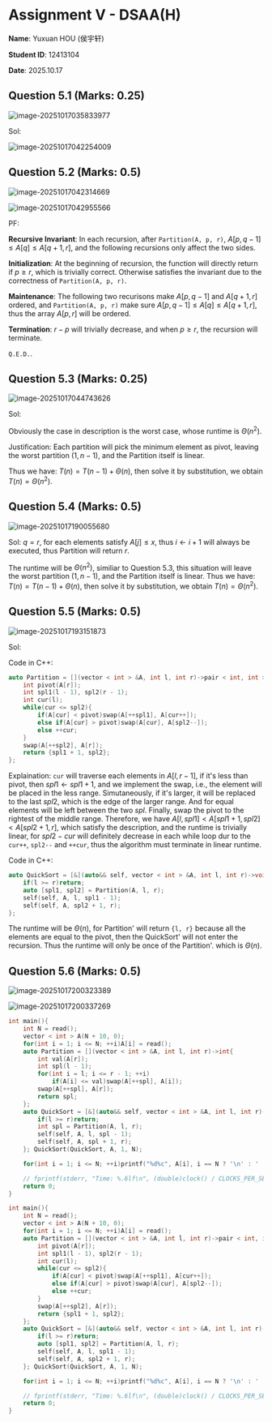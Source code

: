 # Assignment V - DSAA(H)

**Name**: Yuxuan HOU (侯宇轩)

**Student ID**: 12413104

**Date**: 2025.10.17

## Question 5.1 (Marks: 0.25)

![image-20251017035833977](./assets/image-20251017035833977.png)

Sol: 

![image-20251017042254009](./assets/image-20251017042254009.png)

## Question 5.2 (Marks: 0.5)

![image-20251017042314669](./assets/image-20251017042314669.png)

![image-20251017042955566](./assets/image-20251017042955566.png)

PF:

**Recursive Invariant**: In each recursion, after `Partition(A, p, r)`, $A[p, q - 1] \le A[q] \le A[q + 1, r]$, and the following recursions only affect the two sides.

**Initialization**: At the beginning of recursion, the function will directly return if $p \ge r$, which is trivially correct. Otherwise satisfies the invariant due to the correctness of  `Partition(A, p, r)`.

**Maintenance**: The following two recurisons make $A[p, q - 1]$ and $A[q + 1, r]$ ordered, and  `Partition(A, p, r)` make sure $A[p, q - 1] \le A[q] \le A[q + 1, r]$, thus the array $A[p, r]$ will be ordered.

**Termination**: $r - p$ will trivially decrease, and when $p \ge r$, the recursion will terminate.

$\texttt{Q.E.D.}$.

## Question 5.3 (Marks: 0.25)

![image-20251017044743626](./assets/image-20251017044743626.png)

Sol:

Obviously the case in description is the worst case, whose runtime is $\Theta(n^2)$.

Justification: Each partition will pick the minimum element as pivot, leaving the worst partition $(1, n - 1)$, and the Partition itself is linear.

Thus we have: $T(n) = T(n - 1) + \Theta(n)$, then solve it by substitution, we obtain $T(n) = \Theta(n^2)$.

## Question 5.4 (Marks: 0.5)

![image-20251017190055680](./assets/image-20251017190055680.png) 	

Sol: $q = r$, for each elements satisfy $A[j] \le x$, thus $i \leftarrow i + 1$ will always be executed, thus Partition will return $r$.

The runtime will be $\Theta(n^2)$, similiar to Question 5.3, this situation will leave the worst partition $(1, n - 1)$, and the Partition itself is linear. Thus we have: $T(n) = T(n - 1) + \Theta(n)$, then solve it by substitution, we obtain $T(n) = \Theta(n^2)$.

## Question 5.5 (Marks: 0.5)

![image-20251017193151873](./assets/image-20251017193151873.png)

Sol:

Code in C++:

```cpp
auto Partition = [](vector < int > &A, int l, int r)->pair < int, int >{
    int pivot(A[r]);
    int spl1(l - 1), spl2(r - 1);
    int cur(l);
    while(cur <= spl2){
        if(A[cur] < pivot)swap(A[++spl1], A[cur++]);
        else if(A[cur] > pivot)swap(A[cur], A[spl2--]);
        else ++cur;
    }
    swap(A[++spl2], A[r]);
    return {spl1 + 1, spl2};
};
```

Explaination: `cur` will traverse each elements in $A[l, r - 1]$, if it's less than pivot, then $spl1 \leftarrow spl1 + 1$, and we implement the swap, i.e., the element will be placed in the less range. Simutaneously, if it's larger, it will be replaced to the last $spl2$, which is the edge of the larger range. And for equal elements will be left between the two $spl$. Finally, swap the pivot to the rightest of the middle range. Therefore, we have $A[l, spl1] < A[spl1 + 1, spl2] < A[spl2 + 1, r]$, which satisfy the description, and the runtime is trivially linear, for $spl2 - cur$ will definitely decrease in each while loop dur to the `cur++`, `spl2--` and `++cur`, thus the algorithm must terminate in linear runtime.

Code in C++:

```cpp
auto QuickSort = [&](auto&& self, vector < int > &A, int l, int r)->void{
    if(l >= r)return;
    auto [spl1, spl2] = Partition(A, l, r);
    self(self, A, l, spl1 - 1);
    self(self, A, spl2 + 1, r);
};
```

The runtime will be $\Theta(n)$, for Partition' will return `{l, r}` because all the elements are equal to the pivot, then the QuickSort' will not enter the recursion. Thus the runtime will only be once of the Partition'. which is $\Theta(n)$. 

## Question 5.6 (Marks: 0.5)

![image-20251017200323389](./assets/image-20251017200323389.png)

![image-20251017200337269](./assets/image-20251017200337269.png)

```cpp
int main(){
    int N = read();
    vector < int > A(N + 10, 0);
    for(int i = 1; i <= N; ++i)A[i] = read();
    auto Partition = [](vector < int > &A, int l, int r)->int{
        int val(A[r]);
        int spl(l - 1);
        for(int i = l; i <= r - 1; ++i)
            if(A[i] <= val)swap(A[++spl], A[i]);
        swap(A[++spl], A[r]);
        return spl;
    };
    auto QuickSort = [&](auto&& self, vector < int > &A, int l, int r)->void{
        if(l >= r)return;
        int spl = Partition(A, l, r);
        self(self, A, l, spl - 1);
        self(self, A, spl + 1, r);
    }; QuickSort(QuickSort, A, 1, N);

    for(int i = 1; i <= N; ++i)printf("%d%c", A[i], i == N ? '\n' : ' ');

    // fprintf(stderr, "Time: %.6lf\n", (double)clock() / CLOCKS_PER_SEC);
    return 0;
}
```

```cpp
int main(){
    int N = read();
    vector < int > A(N + 10, 0);
    for(int i = 1; i <= N; ++i)A[i] = read();
    auto Partition = [](vector < int > &A, int l, int r)->pair < int, int >{
        int pivot(A[r]);
        int spl1(l - 1), spl2(r - 1);
        int cur(l);
        while(cur <= spl2){
            if(A[cur] < pivot)swap(A[++spl1], A[cur++]);
            else if(A[cur] > pivot)swap(A[cur], A[spl2--]);
            else ++cur;
        }
        swap(A[++spl2], A[r]);
        return {spl1 + 1, spl2};
    };
    auto QuickSort = [&](auto&& self, vector < int > &A, int l, int r)->void{
        if(l >= r)return;
        auto [spl1, spl2] = Partition(A, l, r);
        self(self, A, l, spl1 - 1);
        self(self, A, spl2 + 1, r);
    }; QuickSort(QuickSort, A, 1, N);

    for(int i = 1; i <= N; ++i)printf("%d%c", A[i], i == N ? '\n' : ' ');

    // fprintf(stderr, "Time: %.6lf\n", (double)clock() / CLOCKS_PER_SEC);
    return 0;
}

```

